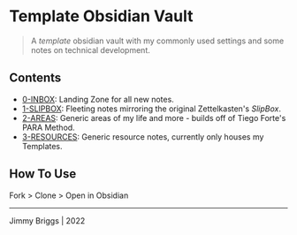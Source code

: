 # Template Obsidian Vault

> A *template* obsidian vault with my commonly used settings and some notes on technical development.

## Contents

- [0-INBOX](0-INBOX): Landing Zone for all new notes.
- [1-SLIPBOX](1-SLIPBOX): Fleeting notes mirroring the original Zettelkasten's *SlipBox*.
- [2-AREAS](2-AREAS): Generic areas of my life and more - builds off of Tiego Forte's PARA Method.
- [3-RESOURCES](3-RESOURCES): Generic resource notes, currently only houses my Templates.

## How To Use

Fork > Clone > Open in Obsidian

***

Jimmy Briggs | 2022
